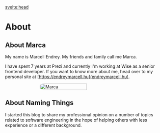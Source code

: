 <svelte:head>
  <title>About</title>
</svelte:head>

# About

## About Marca
My name is Marcell Endrey. My friends and family call me Marca.

I have spent 7 years at Prezi and currently I'm working at Wise as a senior frontend developer.
If you want to know more about me, head over to my personal site at [https://endreymarcell.hu](endreymarcell.hu).

<div style="display: flex; justify-content: center;">
  <img src="/img/profile-md.png" alt="Marca" style="width: 55%; border-radius: 2rem;" />
</div>

## About Naming Things
I started this blog to share my professional opinion on a number of topics related to software engineering in the hope
of helping others with less experience or a different background.
